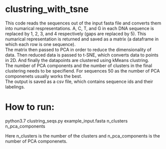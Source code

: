 ﻿# clustring_with_tsne
This code reads the sequences out of the input fasta file and converts them into numarical respresentations. A, C, T, and G in each DNA sequence is replaced by 1, 2, 3, and 4 respectively (gaps are replaced by 5). This numarical representation is returned and saved as a matrix (a dataframe in which each row is one sequence). \
The matrix then passed to PCA in order to reduce the dimensionality of data.
Then reduced data is passed to t-SNE, which converts data to points in 2D. And finally the datapoints are clustered using kMeans clustring. \
The number of PCA components and the number of clusters in the final clustering needs to be specifiend. For sequences 50 as the number of PCA componenets usually works the best. \
The output is saved as a csv file, which contains sequence ids and their labelings. 

# How to run:
python3.7 clustring_seqs.py example_input.fasta n_clusters n_pca_components

Here n_clusters is the number of the clusters and n_pca_components is the number of PCA componenets.
